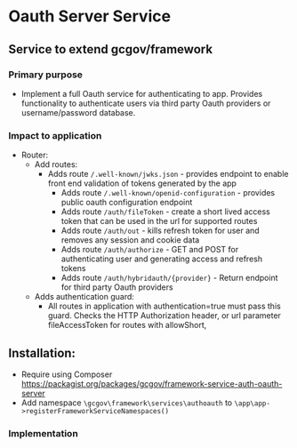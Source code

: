 # Oauth Server Service

## Service to extend gcgov/framework

### Primary purpose

* Implement a full Oauth service for authenticating to app. Provides functionality to authenticate users via third party
  Oauth providers or username/password database.

### Impact to application
* Router:
    * Add routes:
      * Adds route `/.well-known/jwks.json` - provides endpoint to enable front end validation of tokens generated by the app
        * Adds route `/.well-known/openid-configuration` - provides public oauth configuration endpoint
        * Adds route `/auth/fileToken` - create a short lived access token that can be used in the url for supported routes
        * Adds route `/auth/out` - kills refresh token for user and removes any session and cookie data
        * Adds route `/auth/authorize` - GET and POST for authenticating user and generating access and refresh tokens
        * Adds route `/auth/hybridauth/{provider}` - Return endpoint for third party Oauth providers
    * Adds authentication guard:
      * All routes in application with authentication=true must pass this guard. Checks the HTTP Authorization header, or url parameter fileAccessToken for routes with allowShort, 

## Installation:

* Require using Composer https://packagist.org/packages/gcgov/framework-service-auth-oauth-server
* Add namespace `\gcgov\framework\services\authoauth` to `\app\app->registerFrameworkServiceNamespaces()`

### Implementation

